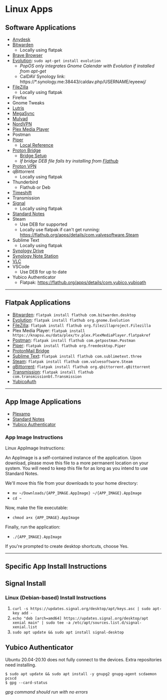 # Linux Apps

## Software Applications

- [Anydesk](https://anydesk.com/en/downloads/linux)
- [Bitwarden](https://bitwarden.com/#download)
  - Locally using flatpak
- [Brave Browser](https://brave.com/download/)
- [Evolution](https://help.gnome.org/users/evolution/stable/): `sudo apt-get install evolution`
  - _PopOS only integrates Gnome Calendar with Evolution if installed from apt-get_
  - CalDAV Synology link: https://\*.synology.me:38443/caldav.php/USERNAME/eyeewj/
- [FileZilla](https://filezilla-project.org/download.php?type=client)
  - Locally using flatpak
- Firefox
- Gnome Tweaks
- [Lutris](https://lutris.net/downloads/)
- [MegaSync](https://mega.nz/sync)
- [Mulvad](https://mullvad.net/en/download/)
- [NordVPN](https://support.nordvpn.com/Connectivity/Linux/1325531132/Installing-and-using-NordVPN-on-Debian-Ubuntu-Elementary-OS-and-Linux-Mint.htm)
- [Plex Media Player](https://knapsu.eu/plex/)
- Postman
- [Piper](https://github.com/libratbag/piper)
  - [Local Reference](../master/linux/Resources-Information.md)
- [Proton Bridge](https://protonmail.com/bridge/install)
  - [Bridge Setup](https://github.com/BradNut/computer-setup-info/blob/master/linux/Proton-Bridge-Setup.md)
  - _If bridge DEB file fails try installing from [Flathub](https://flathub.org/apps/details/ch.protonmail.protonmail-bridge)_
- [Proton VPN](https://protonvpn.com/support/linux-vpn-tool/)
- qBittorrent
  - Locally using flatpak
- Thunderbird
  - Flathub or Deb
- [Timeshift](https://github.com/teejee2008/timeshift)
- Transmission
- [Signal](https://signal.org/download/#)
  - Locally using flatpak
- [Standard Notes](https://standardnotes.org/extensions?downloaded=linux)
- Steam
  - Use DEB for supported
  - Locally use flatpak if can't get running: https://flathub.org/apps/details/com.valvesoftware.Steam
- Sublime Text
  - Locally using flatpak
- [Synology Drive](https://www.synology.com/en-us/support/download/DS918+#utilities)
- [Synology Note Station](https://www.synology.com/en-us/support/download/DS918+#utilities)
- [VLC](https://www.videolan.org/vlc/download-ubuntu.html)
- VSCode
  - Use DEB for up to date
- Yubico Authenticator
  - Flatpak: https://flathub.org/apps/details/com.yubico.yubioath

---

## Flatpak Applications

- [Bitwarden](https://flathub.org/apps/details/com.bitwarden.desktop): `flatpak install flathub com.bitwarden.desktop`
- [Evolution](https://flathub.org/apps/details/org.gnome.Evolution): `flatpak install flathub org.gnome.Evolution`
- [FileZilla](https://flathub.org/apps/details/org.filezillaproject.Filezilla): `flatpak install flathub org.filezillaproject.Filezilla`
- Plex Media Player: `flatpak install https://knapsu.eu/data/plex/tv.plex.PlexMediaPlayer.flatpakref`
- [Postman](https://flathub.org/apps/details/com.getpostman.Postman): `flatpak install flathub com.getpostman.Postman`
- [Piper](https://flathub.org/apps/details/org.freedesktop.Piper): `flatpak install flathub org.freedesktop.Piper`
- [ProtonMail Bridge](https://flathub.org/apps/details/ch.protonmail.protonmail-bridge)
- [Sublime Text](https://flathub.org/apps/details/com.sublimetext.three): `flatpak install flathub com.sublimetext.three`
- [Steam](https://flathub.org/apps/details/com.valvesoftware.Steam): `flatpak install flathub com.valvesoftware.Steam`
- [qBittorrent](https://flathub.org/apps/details/org.qbittorrent.qBittorrent): `flatpak install flathub org.qbittorrent.qBittorrent`
- [Transmission](https://flathub.org/apps/details/com.transmissionbt.Transmission): `flatpak install flathub com.transmissionbt.Transmission`
- [YubicoAuth](https://flathub.org/apps/details/com.yubico.yubioath)

---

## App Image Applications

- [Plexamp](https://plexamp.com/#downloads)
- [Standard Notes](https://standardnotes.org/extensions?downloaded=linux)
- [Yubico Authenticator](https://www.yubico.com/products/services-software/download/yubico-authenticator/#download_here)

### App Image Instructions

Linux AppImage Instructions:

An AppImage is a self-contained instance of the application. Upon download, please move this file to a more permanent location on your system. You will need to keep this file for as long as you intend to use Standard Notes.

We'll move this file from your downloads to your home directory:

- `mv ~/Downloads/{APP_IMAGE.AppImage} ~/{APP_IMAGE}.AppImage`
- `cd ~`

Now, make the file executable:

- `chmod a+x {APP_IMAGE}.AppImage`

Finally, run the application:

- `./{APP_IMAGE}.AppImage`

If you're prompted to create desktop shortcuts, choose Yes.

---

## Specific App Install Instructions

## Signal Install

### Linux (Debian-based) Install Instructions

1. `curl -s https://updates.signal.org/desktop/apt/keys.asc | sudo apt-key add -`
2. `echo "deb [arch=amd64] https://updates.signal.org/desktop/apt xenial main" | sudo tee -a /etc/apt/sources.list.d/signal-xenial.list`
3. `sudo apt update && sudo apt install signal-desktop`

## Yubico Authenticator

Ubuntu 20.04-20.10 does not fully connect to the devices. Extra repositories need installing.

```
$ sudo apt update && sudo apt install -y gnupg2 gnupg-agent scdaemon pcscd
$ gpg --card-status
```

_gpg command should run with no errors_
